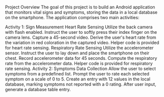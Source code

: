 Project Overview
The goal of this project is to build an Android application that monitors vital signs and symptoms, storing the data in a local database on the smartphone. The application comprises two main activities:

Activity 1: Sign Measurement
Heart Rate Sensing
Utilize the back camera with flash enabled.
Instruct the user to softly press their index finger on the camera lens.
Capture a 45-second video.
Derive the user's heart rate from the variation in red coloration in the captured video.
Helper code is provided for heart rate sensing.
Respiratory Rate Sensing
Utilize the accelerometer sensor.
Instruct the user to lay down and place the smartphone on their chest.
Record accelerometer data for 45 seconds.
Compute the respiratory rate from the accelerometer data.
Helper code is provided for respiratory rate sensing.
Activity 2: Symptoms Data Collection
Allow the user to select symptoms from a predefined list.
Prompt the user to rate each selected symptom on a scale of 0 to 5.
Create an entry with 12 values in the local database, marking symptoms not reported with a 0 rating.
After user input, generate a database table entry.
